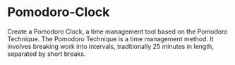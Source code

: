 # Pomodoro-Clock
Create a Pomodoro Clock, a time management tool based on the Pomodoro Technique. The Pomodoro Technique is a time management method. It involves breaking work into intervals, traditionally 25 minutes in length, separated by short breaks.
